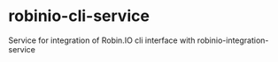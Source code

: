 # robinio-cli-service
Service for integration of Robin.IO cli interface with robinio-integration-service
